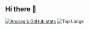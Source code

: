 ## Hi there 👋

[![Anurag's GitHub stats](https://github-readme-stats.vercel.app/api?username=raffi45)](https://github.com/raffi45/github-readme-stats)
![Top Langs](https://github-readme-stats.vercel.app/api/top-langs/?username=raffi45&hide_progress=true)

<br>




<!--
**raffi45/raffi45** is a ✨ _special_ ✨ repository because its `README.md` (this file) appears on your GitHub profile.

Here are some ideas to get you started:

- 🔭 I’m currently working on ...
- 🌱 I’m currently learning ...
- 👯 I’m looking to collaborate on ...
- 🤔 I’m looking for help with ...
- 💬 Ask me about ...
- 📫 How to reach me: ...
- 😄 Pronouns: ...
- ⚡ Fun fact: ...
-->
